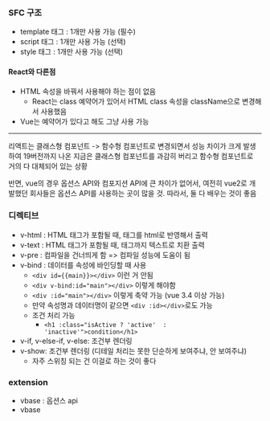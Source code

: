 ### SFC 구조
- template 태그 : 1개만 사용 가능 (필수)
- script 태그 : 1개만 사용 가능 (선택)
- style 태그 : 1개만 사용 가능 (선택)

#### React와 다른점
- HTML 속성을 바꿔서 사용해야 하는 점이 없음
  - React는 class 예약어가 있어서 HTML class 속성을 className으로 변경해서 사용했음
- Vue는 예약어가 있다고 해도 그냥 사용 가능

---

리액트는 클래스형 컴포넌트 -> 함수형 컴포넌트로 변경되면서 성능 차이가 크게 발생하여 19버전까지 나온 지금은 클래스형 컴포넌트를 과감히 버리고 함수형 컴포넌트로 거의 다 대체되어 있는 상황

반면, vue의 경우 옵션스 API와 컴포지션 API에 큰 차이가 없어서, 여전히 vue2로 개발했던 회사들은 옵션스 API를 사용하는 곳이 많을 것. 따라서, 둘 다 배우는 것이 좋음

### 디렉티브
- v-html : HTML 태그가 포함될 때, 태그를 html로 반영해서 출력
- v-text : HTML 태그가 포함될 때, 태그까지 텍스트로 치환 출력
- v-pre : 컴파일을 건너띄게 함 => 컴파일 성능에 도움이 됨
- v-bind : 데이터를 속성에 바인딩할 때 사용
  - `<div id={{main}}></div>` 이런 거 안됨
  - `<div v-bind:id="main"></div>` 이렇게 해야함
  - `<div :id="main"></div>` 이렇게 축약 가능 (vue 3.4 이상 가능)
  - 만약 속성명과 데이터명이 같으면 `<div :id></div>`로도 가능
  - 조건 처리 가능
    - `<h1 :class="isActive ? 'active'  : 'inactive'">condition</h1>`
- v-if, v-else-if, v-else: 조건부 렌더링
- v-show: 조건부 렌더링 (디테일 처리는 못한 단순하게 보여주냐, 안 보여주냐)
  - 자주 스위칭 되는 건 이걸로 하는 것이 좋다

### extension
- vbase : 옵션스 api
- vbase